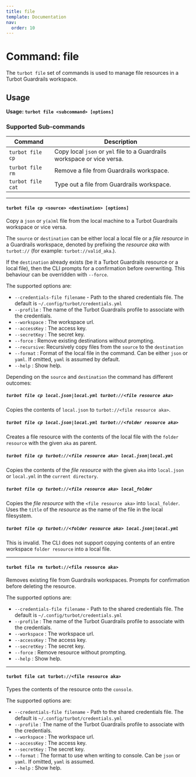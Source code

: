 ```yaml
---
title: file
template: Documentation
nav:
  order: 10
---
```


# Command: file

The `turbot file` set of commands is used to manage file resources in a Turbot Guardrails workspace.

## Usage

**Usage: `turbot file <subcommand> [options]`**

### Supported Sub-commands

| Command           | Description                                                   |
| ----------------- | ------------------------------------------------------------- |
| `turbot file cp`  | Copy local `json` or `yml` file to a Guardrails workspace or vice versa. |
| `turbot file rm`  | Remove a file from Guardrails workspace.                                 |
| `turbot file cat` | Type out a file from Guardrails workspace.                               |

---

#### `turbot file cp <source> <destination> [options]`

Copy a `json` or `y(a)ml` file from the local machine to a Turbot Guardrails workspace or vice versa.

The `source` or `destination` can be either local a local file or a _file resource_ in a Guardrails workspace, denoted by prefixing the _resource aka_ with `turbot://` (for example: `turbot://valid_aka`.).

If the `destination` already exists (be it a Turbot Guardrails resource or a local file), then the CLI prompts for a confirmation before overwriting. This behaviour can be overridden with `--force`.

The supported options are:

- `--credentials-file filename` - Path to the shared credentials file. The default is `~/.config/turbot/credentials.yml`
- `--profile` : The name of the Turbot Guardrails profile to associate with the credentials.
- `--workspace` : The workspace url.
- `--accessKey` : The access key.
- `--secretKey` : The secret key.
- `--force` : Remove existing destinations without prompting.
- `--recursive`: Recursively copy files from the `source` to the `destination`
- `--format` : Format of the local file in the command. Can be either `json` or `yaml`. If omitted, `yaml` is assumed by default.
- `--help` : Show help.

Depending on the `source` and `destination` the command has different outcomes:

##### `turbot file cp local.json|local.yml turbot://<file resource aka>`

Copies the contents of `local.json` to `turbot://<file resource aka>`.

##### `turbot file cp local.json|local.yml turbot://<folder resource aka>`

Creates a file resource with the contents of the local file with the `folder resource` with the given `aka` as parent.

##### `turbot file cp turbot://<file resource aka> local.json|local.yml`

Copies the contents of the _file resource_ with the given `aka` into `local.json` or `local.yml` in the `current directory`.

##### `turbot file cp turbot://<file resource aka> local_folder`

Copies the _file resource_ with the `<file resource aka>` into `local_folder`. Uses the `title` of the _resource_ as the name of the file in the local filesystem.

##### `turbot file cp turbot://<folder resource aka> local.json|local.yml`

This is invalid. The CLI does not support copying contents of an entire workspace `folder resource` into a local file.

---

#### `turbot file rm turbot://<file resource aka>`

Removes existing file from Guardrails workspaces. Prompts for confirmation before deleting the resource.

The supported options are:

- `--credentials-file filename` - Path to the shared credentials file. The default is `~/.config/turbot/credentials.yml`
- `--profile` : The name of the Turbot Guardrails profile to associate with the credentials.
- `--workspace` : The workspace url.
- `--accessKey` : The access key.
- `--secretKey` : The secret key.
- `--force` : Remove resource without prompting.
- `--help` : Show help.

---

#### `turbot file cat turbot://<file resource aka>`

Types the contents of the resource onto the `console`.

The supported options are:

- `--credentials-file filename` - Path to the shared credentials file. The default is `~/.config/turbot/credentials.yml`
- `--profile` : The name of the Turbot Guardrails profile to associate with the credentials.
- `--workspace` : The workspace url.
- `--accessKey` : The access key.
- `--secretKey` : The secret key.
- `--format` : The format to use when writing to console. Can be `json` or `yaml`. If omitted, `yaml` is assumed.
- `--help` : Show help.
